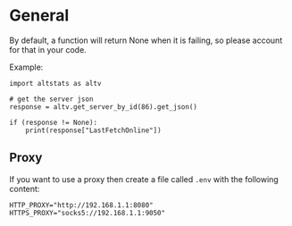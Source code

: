 # General

By default, a function will return None when it is failing, so please account for that in your code.

Example:
```
import altstats as altv

# get the server json
response = altv.get_server_by_id(86).get_json()

if (response != None):
    print(response["LastFetchOnline"])
```

## Proxy

If you want to use a proxy then create a file called `.env` with the following content:
```commandline
HTTP_PROXY="http://192.168.1.1:8080"
HTTPS_PROXY="socks5://192.168.1.1:9050"
```